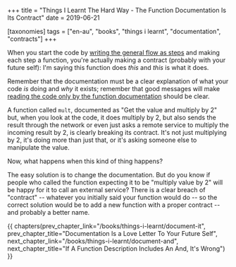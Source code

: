 +++
title = "Things I Learnt The Hard Way - The Function Documentation Is Its Contract"
date = 2019-06-21

[taxonomies]
tags = ["en-au", "books", "things i learnt", "documentation", "contracts"]
+++

When you start the code by [writing the general flow as
steps](/books/things-i-learnt/steps-as-comments) and making each step a
function, you're actually making a contract (probably with your future self):
I'm saying this function does _this_ and _this_ is what it does.

<!-- more -->

Remember that the documentation must be a clear explanation of what your code
_is_ doing and _why_ it exists; remember that good messages will make [reading
the code only by the function documentation](/books/things-i-learnt/document-id)
should be clear.

A function called `mult`, documented as "Get the value and multiply by 2" but,
when you look at the code, it does multiply by 2, but also sends the result
through the network or even just asks a remote service to multiply the
incoming result by 2, is clearly breaking its contract. It's not just
multiplying by 2, it's doing more than just that, or it's asking someone else
to manipulate the value.

Now, what happens when this kind of thing happens?

The easy solution is to change the documentation. But do you know if people
who called the function expecting it to be "multiply value by 2" will be happy
for it to call an external service? There is a clear breach of "contract" --
whatever you initially said your function would do -- so the correct solution
would be to add a new function with a proper contract -- and probably a better
name.

{{ chapters(prev_chapter_link="/books/things-i-learnt/document-it", prev_chapter_title="Documentation Is a Love Letter To Your Future Self", next_chapter_link="/books/things-i-learnt/document-and", next_chapter_title="If A Function Description Includes An And, It's Wrong") }}
